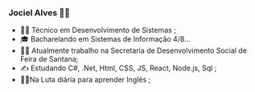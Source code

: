 ### Jociel Alves 👨‍💻
- 👨‍🎓 Técnico em Desenvolvimento de Sistemas ;
- 🎓 Bacharelando em Sistemas de Informação 4/8...
- 👨‍✈️ Atualmente trabalho na Secretaria de Desenvolvimento Social de Feira de Santana;
- ✍ Estudando C#, .Net, Html, CSS, JS, React, Node.js,  Sql ; 
- 🤦‍♂️Na Luta diária para aprender Inglês ;

